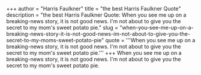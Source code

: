 +++
author = "Harris Faulkner"
title = "the best Harris Faulkner Quote"
description = "the best Harris Faulkner Quote: When you see me up on a breaking-news story, it is not good news. I'm not about to give you the secret to my mom's sweet potato pie."
slug = "when-you-see-me-up-on-a-breaking-news-story-it-is-not-good-news-im-not-about-to-give-you-the-secret-to-my-moms-sweet-potato-pie"
quote = '''When you see me up on a breaking-news story, it is not good news. I'm not about to give you the secret to my mom's sweet potato pie.'''
+++
When you see me up on a breaking-news story, it is not good news. I'm not about to give you the secret to my mom's sweet potato pie.
